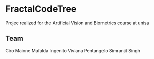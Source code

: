 # FractalCodeTree
Projec realized for the Artificial Vision and Biometrics course at unisa

## Team
Ciro Maione
Mafalda Ingenito
Viviana Pentangelo
Simranjit Singh
